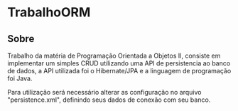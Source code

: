 # TrabalhoORM

##  Sobre

Trabalho da matéria de Programação Orientada a Objetos II, consiste em implementar um simples CRUD utilizando uma API de persistencia ao banco de dados, a API utilizada foi o Hibernate/JPA e a linguagem de programação foi Java. 

Para utilização será necessário alterar as configuração no arquivo "persistence.xml", definindo seus dados de conexão com seu banco.  
